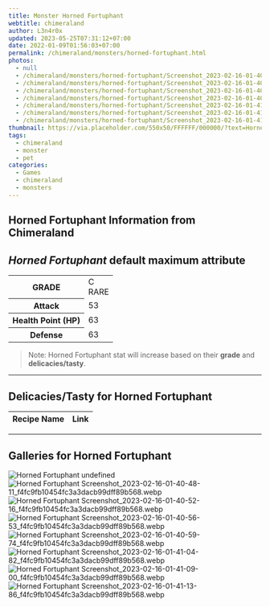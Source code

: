 ```yaml
---
title: Monster Horned Fortuphant
webtitle: chimeraland
author: L3n4r0x
updated: 2023-05-25T07:31:12+07:00
date: 2022-01-09T01:56:03+07:00
permalink: /chimeraland/monsters/horned-fortuphant.html
photos:
  - null
  - /chimeraland/monsters/horned-fortuphant/Screenshot_2023-02-16-01-40-48-11_f4fc9fb10454fc3a3dacb99dff89b568.webp
  - /chimeraland/monsters/horned-fortuphant/Screenshot_2023-02-16-01-40-52-16_f4fc9fb10454fc3a3dacb99dff89b568.webp
  - /chimeraland/monsters/horned-fortuphant/Screenshot_2023-02-16-01-40-56-53_f4fc9fb10454fc3a3dacb99dff89b568.webp
  - /chimeraland/monsters/horned-fortuphant/Screenshot_2023-02-16-01-40-59-74_f4fc9fb10454fc3a3dacb99dff89b568.webp
  - /chimeraland/monsters/horned-fortuphant/Screenshot_2023-02-16-01-41-04-82_f4fc9fb10454fc3a3dacb99dff89b568.webp
  - /chimeraland/monsters/horned-fortuphant/Screenshot_2023-02-16-01-41-09-00_f4fc9fb10454fc3a3dacb99dff89b568.webp
  - /chimeraland/monsters/horned-fortuphant/Screenshot_2023-02-16-01-41-13-86_f4fc9fb10454fc3a3dacb99dff89b568.webp
thumbnail: https://via.placeholder.com/550x50/FFFFFF/000000/?text=Horned Fortuphant
tags:
  - chimeraland
  - monster
  - pet
categories:
  - Games
  - chimeraland
  - monsters
---
```


<link
  rel="stylesheet"
  href="https://rawcdn.githack.com/dimaslanjaka/Web-Manajemen/870a349/css/bootstrap-5-3-0-alpha3-wrapper.css"
/>
<section id="bootstrap-wrapper">
  <div data-bs-theme="dark">
    <h2>Horned Fortuphant Information from Chimeraland</h2>
    <h2 id="attribute"><i>Horned Fortuphant</i> default maximum attribute</h2>
    <div class="row">
      <div class="col mb-2">
        <div class="card">
          <div class="card-body">
            <table>
              <tr>
                <th>GRADE</th>
                <td>C <br /><span class="text-primary">RARE</span></td>
              </tr>
              <tr>
                <th>Attack</th>
                <td>53</td>
              </tr>
              <tr>
                <th>Health Point (HP)</th>
                <td>63</td>
              </tr>
              <tr>
                <th>Defense</th>
                <td>63</td>
              </tr>
            </table>
          </div>
        </div>
      </div>
    </div>
    <blockquote>
      Note: Horned Fortuphant stat will increase based on their <b>grade</b> and
      <b>delicacies/tasty</b>.
    </blockquote>
    <hr />
    <h2 id="delicacies">Delicacies/Tasty for Horned Fortuphant</h2>
    <div class="card">
      <div class="card-body">
        <div class="table-responsive">
          <table class="table table-striped">
            <thead>
              <tr>
                <th>Recipe Name</th>
                <th>Link</th>
              </tr>
            </thead>
            <tbody></tbody>
          </table>
        </div>
      </div>
    </div>
    <hr />
    <div id="gallery">
      <h2>Galleries for Horned Fortuphant</h2>
      <div class="row">
        <div class="col-lg-6 col-12">
          <img
            src="https://www.webmanajemen.com/undefined"
            alt="Horned Fortuphant undefined"
          />
        </div>
        <div class="col-lg-6 col-12">
          <img
            src="https://www.webmanajemen.com/chimeraland/monsters/horned-fortuphant/Screenshot_2023-02-16-01-40-48-11_f4fc9fb10454fc3a3dacb99dff89b568.webp"
            alt="Horned Fortuphant Screenshot_2023-02-16-01-40-48-11_f4fc9fb10454fc3a3dacb99dff89b568.webp"
          />
        </div>
        <div class="col-lg-6 col-12">
          <img
            src="https://www.webmanajemen.com/chimeraland/monsters/horned-fortuphant/Screenshot_2023-02-16-01-40-52-16_f4fc9fb10454fc3a3dacb99dff89b568.webp"
            alt="Horned Fortuphant Screenshot_2023-02-16-01-40-52-16_f4fc9fb10454fc3a3dacb99dff89b568.webp"
          />
        </div>
        <div class="col-lg-6 col-12">
          <img
            src="https://www.webmanajemen.com/chimeraland/monsters/horned-fortuphant/Screenshot_2023-02-16-01-40-56-53_f4fc9fb10454fc3a3dacb99dff89b568.webp"
            alt="Horned Fortuphant Screenshot_2023-02-16-01-40-56-53_f4fc9fb10454fc3a3dacb99dff89b568.webp"
          />
        </div>
        <div class="col-lg-6 col-12">
          <img
            src="https://www.webmanajemen.com/chimeraland/monsters/horned-fortuphant/Screenshot_2023-02-16-01-40-59-74_f4fc9fb10454fc3a3dacb99dff89b568.webp"
            alt="Horned Fortuphant Screenshot_2023-02-16-01-40-59-74_f4fc9fb10454fc3a3dacb99dff89b568.webp"
          />
        </div>
        <div class="col-lg-6 col-12">
          <img
            src="https://www.webmanajemen.com/chimeraland/monsters/horned-fortuphant/Screenshot_2023-02-16-01-41-04-82_f4fc9fb10454fc3a3dacb99dff89b568.webp"
            alt="Horned Fortuphant Screenshot_2023-02-16-01-41-04-82_f4fc9fb10454fc3a3dacb99dff89b568.webp"
          />
        </div>
        <div class="col-lg-6 col-12">
          <img
            src="https://www.webmanajemen.com/chimeraland/monsters/horned-fortuphant/Screenshot_2023-02-16-01-41-09-00_f4fc9fb10454fc3a3dacb99dff89b568.webp"
            alt="Horned Fortuphant Screenshot_2023-02-16-01-41-09-00_f4fc9fb10454fc3a3dacb99dff89b568.webp"
          />
        </div>
        <div class="col-lg-6 col-12">
          <img
            src="https://www.webmanajemen.com/chimeraland/monsters/horned-fortuphant/Screenshot_2023-02-16-01-41-13-86_f4fc9fb10454fc3a3dacb99dff89b568.webp"
            alt="Horned Fortuphant Screenshot_2023-02-16-01-41-13-86_f4fc9fb10454fc3a3dacb99dff89b568.webp"
          />
        </div>
      </div>
    </div>
  </div>
</section>